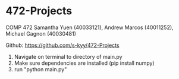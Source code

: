 # 472-Projects
COMP 472 
Samantha Yuen (40033121), Andrew Marcos (40011252), Michael Gagnon (40030481)

Github: https://github.com/s-kyy/472-Projects

1. Navigate on terminal to directory of main.py
2. Make sure dependencies are installed (pip install numpy)
3. run "python main.py"

